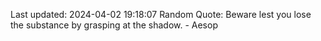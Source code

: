 Last updated: 2024-04-02 19:18:07
Random Quote: Beware lest you lose the substance by grasping at the shadow. - Aesop